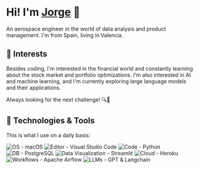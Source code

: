# Hi! I'm [Jorge](https://jorgesm.com/) 👋

An aerospace engineer in the world of data analysis and product management. I'm from Spain, living in Valencia.

## 🚀 Interests

Besides coding, I'm interested in the financial world and constantly learning about the stock market and portfolio optimizations. I'm also interested in AI and machine learning, and I'm currently exploring large language models and their applications.  

Always looking for the next challenge! 🔍👀

## 🔧 Technologies & Tools

This is what I use on a daily basis:

![OS - macOS](https://img.shields.io/badge/OS-macOS-blue)
![Editor - Visual Studio Code](https://img.shields.io/badge/Editor-Visual_Studio_Code-blue?logo=visualstudiocode)
![Code - Python](https://img.shields.io/badge/Code-Python-blue?logo=python&logoColor=white)
![DB - PostgreSQL](https://img.shields.io/badge/DB-PostgreSQL-blue?logo=postgresql&logoColor=white)
![Data Visualization - Streamlit](https://img.shields.io/badge/Data_Visualization-Streamlit-blue?logo=streamlit&logoColor=white)
![Cloud - Heroku](https://img.shields.io/badge/Cloud-Heroku-blue?logo=heroku&logoColor=white)
![Workflows - Apache Airflow](https://img.shields.io/badge/Workflows-Apache_Airflow-blue?logo=apacheairflow)
![LLMs - GPT & Langchain](https://img.shields.io/badge/LLMs-GPT_%26_Langchain-blue?logo=openai&logoColor=white)

<!-- Icons made with: https://michaelcurrin.github.io/badge-generator/#/generic -->

